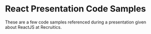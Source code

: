# React Presentation Code Samples

These are a few code samples referenced during a presentation given about ReactJS at Recruitics.
